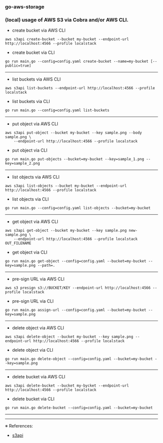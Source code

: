 ### go-aws-storage

### (local) usage of AWS S3 via Cobra and/or AWS CLI.

- create bucket via AWS CLI
```
aws s3api create-bucket --bucket my-bucket --endpoint-url http://localhost:4566 --profile localstack
```
- create bucket via CLI
```
go run main.go --config=config.yaml create-bucket --name=my-bucket [--public=true]
```
---

- list buckets via AWS CLI
```
aws s3api list-buckets --endpoint-url http://localhost:4566 --profile localstack
```
- list buckets via CLI
```
go run main.go --config=config.yaml list-buckets
```
---

- put object via AWS CLI
```
aws s3api put-object --bucket my-bucket --key sample.png --body sample.png \
    --endpoint-url http://localhost:4566 --profile localstack
```
- put object via CLI
```
go run main.go put-objects --bucket=my-bucket --key=sample_1.png --key=sample_2.png
```
---

- list objects via AWS CLI
```
aws s3api list-objects --bucket my-bucket --endpoint-url http://localhost:4566 --profile localstack
```
- list objects via CLI
```
go run main.go --config=config.yaml list-objects --bucket=my-bucket
```
---

- get object via AWS CLI
```
aws s3api get-object --bucket my-bucket --key sample.png new-sample.png \
    --endpoint-url http://localhost:4566 --profile localstack OUT_FILENAME
```
- get object via CLI
```
go run main.go get-object --config=config.yaml --bucket=my-bucket --key=sample.png --path=.
```
---

- pre-sign URL via AWS CLI
```
aws s3 presign s3://BUCKET/KEY --endpoint-url http://localhost:4566 --profile localstack
```
- pre-sign URL via CLI
```
go run main.go assign-url --config=config.yaml --bucket=my-bucket --key=sample.png
```
---

- delete object via AWS CLI
```
aws s3api delete-object --bucket my-bucket --key sample.png --endpoint-url http://localhost:4566 --profile localstack
```
- delete object via CLI
```
go run main.go delete-object --config=config.yaml --bucket=my-bucket --key=sample.png
```
---

- delete bucket via AWS CLI
```
aws s3api delete-bucket --bucket my-bycket --endpoint-url http://localhost:4566 --profile localstack
```
- delete bucket via CLI
```
go run main.go delete-bucket --config=config.yaml --bucket=my-bucket
```
---

---
※ References:
- [s3api](https://awscli.amazonaws.com/v2/documentation/api/latest/reference/s3api/index.html)
